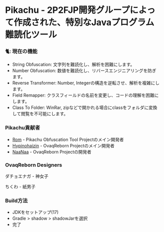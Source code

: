 # Pikachu - 2P2FJP開発グループによって作成された、特別なJavaプログラム難読化ツール

### 🐈: **現在の機能**
- String Obfuscation: 文字列を難読化し、解析を困難にします。
- Number Obfuscation: 数値を難読化し、リバースエンジニアリングを防ぎます。
- Reverse Transformer: Number, Integerの構造を逆転させ、解析を複雑にします。
- Field Remapper: クラスフィールドの名前を変更し、コードの理解を困難にします。
- Class To Folder: WinRar, zipなどで開かれる場合にclassをフォルダに変換して閲覧を不可能にします。

### Pikachu貢献者
- [Rom](https://github.com/Romdotpng) -  Pikachu Obfuscation Tool Projectのメイン開発者
- [Hypinohaizin](https://github.com/dada994a) - OvaqReborn Projectのメイン開発者
- [NaaNaa](https://github.com/naanaa146) - OvaqReborn Projectの開発者

### OvaqReborn Designers

ダチョエナガ - 神女子

ちくわ - 紙男子

### Build方法
- JDKをセットアップ(17)
- Gradle > shadow > shadowJarを選択
- 完了
